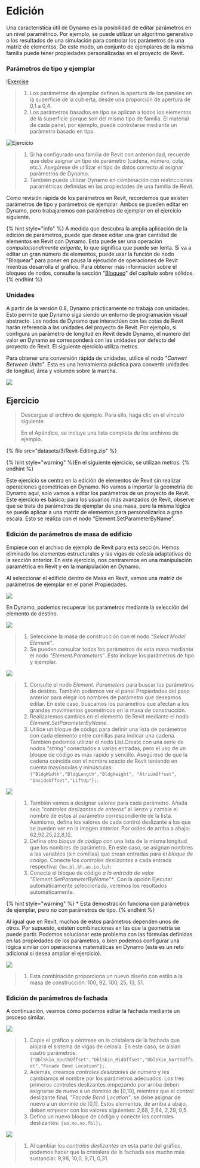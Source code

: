 # Edición

Una característica útil de Dynamo es la posibilidad de editar parámetros en un nivel paramétrico. Por ejemplo, se puede utilizar un algoritmo generativo o los resultados de una simulación para controlar los parámetros de una matriz de elementos. De este modo, un conjunto de ejemplares de la misma familia puede tener propiedades personalizadas en el proyecto de Revit.

### Parámetros de tipo y ejemplar

\![Exercise](<../.gitbook/assets/32 (2).jpg>)

> 1. Los parámetros de ejemplar definen la apertura de los paneles en la superficie de la cubierta, desde una proporción de apertura de 0,1 a 0,4.
> 2. Los parámetros basados en tipo se aplican a todos los elementos de la superficie porque son del mismo tipo de familia. El material de cada panel, por ejemplo, puede controlarse mediante un parámetro basado en tipo.

![Ejercicio](../.gitbook/assets/params.jpg)

> 1. Si ha configurado una familia de Revit con anterioridad, recuerde que debe asignar un tipo de parámetro (cadena, número, cota, etc.). Asegúrese de utilizar el tipo de datos correcto al asignar parámetros de Dynamo.
> 2. También puede utilizar Dynamo en combinación con restricciones paramétricas definidas en las propiedades de una familia de Revit.

Como revisión rápida de los parámetros en Revit, recordemos que existen parámetros de tipo y parámetros de ejemplar. Ambos se pueden editar en Dynamo, pero trabajaremos con parámetros de ejemplar en el ejercicio siguiente.

{% hint style="info" %} A medida que descubra la amplia aplicación de la edición de parámetros, puede que desee editar una gran cantidad de elementos en Revit con Dynamo. Esta puede ser una operación _computacionalmente exigente_, lo que significa que puede ser lenta. Si va a editar un gran número de elementos, puede usar la función de nodo "Bloquear" para poner en pausa la ejecución de operaciones de Revit mientras desarrolla el gráfico. Para obtener más información sobre el bloqueo de nodos, consulte la sección "[Bloqueo](../5\_essential\_nodes\_and\_concepts/5-2\_geometry-for-computational-design/6-solids.md)" del capítulo sobre sólidos. {% endhint %}

### Unidades

A partir de la versión 0.8, Dynamo prácticamente no trabaja con unidades. Esto permite que Dynamo siga siendo un entorno de programación visual abstracto. Los nodos de Dynamo que interactúan con las cotas de Revit harán referencia a las unidades del proyecto de Revit. Por ejemplo, si configura un parámetro de longitud en Revit desde Dynamo, el número del valor en Dynamo se corresponderá con las unidades por defecto del proyecto de Revit. El siguiente ejercicio utiliza metros.

Para obtener una conversión rápida de unidades, utilice el nodo _"Convert Between Units"_. Esta es una herramienta práctica para convertir unidades de longitud, área y volumen sobre la marcha.

![](images/3/editing-units.jpg)

## Ejercicio

> Descargue el archivo de ejemplo. Para ello, haga clic en el vínculo siguiente.
>
> En el Apéndice, se incluye una lista completa de los archivos de ejemplo.

{% file src="datasets/3/Revit-Editing.zip" %}

{% hint style="warning" %}En el siguiente ejercicio, se utilizan metros. {% endhint %}

Este ejercicio se centra en la edición de elementos de Revit sin realizar operaciones geométricas en Dynamo. No vamos a importar la geometría de Dynamo aquí, solo vamos a editar los parámetros de un proyecto de Revit. Este ejercicio es básico; para los usuarios más avanzados de Revit, observe que se trata de parámetros de ejemplar de una masa, pero la misma lógica se puede aplicar a una matriz de elementos para personalizarlos a gran escala. Esto se realiza con el nodo "Element.SetParameterByName".

### Edición de parámetros de masa de edificio

Empiece con el archivo de ejemplo de Revit para esta sección. Hemos eliminado los elementos estructurales y las vigas de celosía adaptativas de la sección anterior. En este ejercicio, nos centraremos en una manipulación paramétrica en Revit y en la manipulación en Dynamo.

Al seleccionar el edificio dentro de Masa en Revit, vemos una matriz de parámetros de ejemplar en el panel Propiedades.

![](images/3/editing-exercise01.jpg)

En Dynamo, podemos recuperar los parámetros mediante la selección del elemento de destino.

![](images/3/editing-exercise02.jpg)

> 1. Seleccione la masa de construcción con el nodo _"Select Model Element"_.
> 2. Se pueden consultar todos los parámetros de esta masa mediante el nodo _"Element.Parameters"_. Esto incluye los parámetros de tipo y ejemplar.

![](images/3/editing-exercise03.jpg)

> 1. Consulte el nodo _Element. Parameters_ para buscar los parámetros de destino. También podemos ver el panel Propiedades del paso anterior para elegir los nombres de parámetro que deseamos editar. En este caso, buscamos los parámetros que afectan a los grandes movimientos geométricos en la masa de construcción.
> 2. Realizaremos cambios en el elemento de Revit mediante el nodo _Element.SetParameterByName_.
> 3. Utilice un bloque de código para definir una lista de parámetros con cada elemento entre comillas para indicar una cadena. También podemos utilizar el nodo List.Create con una serie de nodos _"string"_ conectados a varias entradas, pero el uso de un bloque de código es más rápido y sencillo. Asegúrese de que la cadena coincida con el nombre exacto de Revit teniendo en cuenta mayúsculas y minúsculas: `{"BldgWidth","BldgLength","BldgHeight", "AtriumOffset", "InsideOffset","LiftUp"};`.

![](images/3/editing-exercise04.jpg)

> 1. También vamos a designar valores para cada parámetro. Añada seis _"controles deslizantes de enteros"_ al lienzo y cambie el nombre de estos al parámetro correspondiente de la lista. Asimismo, defina los valores de cada control deslizante a los que se pueden ver en la imagen anterior. Por orden de arriba a abajo: 62,92,25,22,8,12.
> 2. Defina otro _bloque de código_ con una lista de la misma longitud que los nombres de parámetro. En este caso, se asignan nombres a las variables (sin comillas) que crean entradas para el _bloque de código_. Conecte los _controles deslizantes_ a cada entrada respectiva: `{bw,bl,bh,ao,io,lu};`
> 3. Conecte el bloque de código _a la entrada de valor "Element.SetParameterByName"*_. Con la opción Ejecutar automáticamente seleccionada, veremos los resultados automáticamente.

{% hint style="warning" %} * Esta demostración funciona con parámetros de ejemplar, pero no con parámetros de tipo. {% endhint %}

Al igual que en Revit, muchos de estos parámetros dependen unos de otros. Por supuesto, existen combinaciones en las que la geometría se puede partir. Podemos solucionar este problema con las fórmulas definidas en las propiedades de los parámetros, o bien podemos configurar una lógica similar con operaciones matemáticas en Dynamo (este es un reto adicional si desea ampliar el ejercicio).

![](images/3/editing-exercise05.jpg)

> 1. Esta combinación proporciona un nuevo diseño con estilo a la masa de construcción: 100, 92, 100, 25, 13, 51.

### Edición de parámetros de fachada

A continuación, veamos cómo podemos editar la fachada mediante un proceso similar.

![](images/3/editing-exercise06.jpg)

> 1. Copie el gráfico y céntrese en la cristalera de la fachada que alojará el sistema de vigas de celosía. En este caso, se aíslan cuatro parámetros: `{"DblSkin_SouthOffset","DblSkin_MidOffset","DblSkin_NorthOffset","Facade Bend Location"};`.
> 2. Además, creamos _controles deslizantes de número_ y les cambiamos el nombre por los parámetros adecuados. Los tres primeros controles deslizantes empezando por arriba deben asignarse de nuevo a un dominio de [0,10], mientras que el control deslizante final, _"Facade Bend Location"_, se debe asignar de nuevo a un dominio de [0,1]. Estos elementos, de arriba a abajo, deben empezar con los valores siguientes: 2,68, 2,64, 2,29, 0,5.
> 3. Defina un nuevo bloque de código y conecte los controles deslizantes: `{so,mo,no,fbl};`.

![](images/3/editing-exercise07.jpg)

> 1. Al cambiar los _controles deslizantes_ en esta parte del gráfico, podemos hacer que la cristalera de la fachada sea mucho más sustancial: 9,98, 10,0, 9,71, 0,31.
